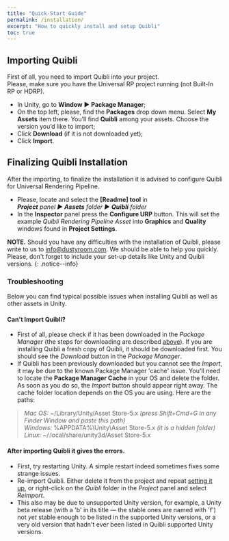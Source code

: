 ```yaml
---
title: "Quick-Start Guide"
permalink: /installation/
excerpt: "How to quickly install and setup Quibli"
toc: true
---
```


## Importing Quibli
First of all, you need to import Quibli into your project.  
Please, make sure you have the Universal RP project running (not Built-In RP or HDRP).  

* In Unity, go to **Window** ▶︎ **Package Manager**; 
* On the top left, please, find the **Packages** drop down menu. Select **My Assets** item there. You’ll find **Quibli** among your assets. Choose the version you’d like to import;  
* Click **Download** (if it is not downloaded yet);  
* Click **Import**.  

## Finalizing Quibli Installation
After the importing, to finalize the installation it is advised to configure Quibli for Universal Rendering Pipeline. 
* Please, locate and select the **[Readme] tool** in  
_**Project** panel ▶︎ **Assets** folder ▶︎ **Quibli** folder_  
* In the **Inspector** panel press the **Configure URP** button. This will set the example _Quibli Rendering Pipeline Asset_ into **Graphics** and **Quality** windows found in **Project Settings**.  

**NOTE.** Should you have any difficulties with the installation of Quibli, please write to us to info@dustyroom.com. We should be able to help you quickly. Please, don't forget to include your set-up details like Unity and Quibli versions.
{: .notice--info}

### Troubleshooting

Below you can find typical possible issues when installing Quibli as well as other assets in Unity.  

#### Can't Import Quibli?
  * First of all, please check if it has been downloaded in the _Package Manager_ (the steps for downloading are described [above](#importing-quibli)). If you are installing Quibli a fresh copy of Quibli, it should be downloaded first. You should see the _Download_ button in the _Package Manager_.
  * If Quibli has been previously downloaded but you cannot see the _Import_, it may be due to the known Package Manager 'cache' issue. You'll need to locate the **Package Manager Cache** in your OS and delete the folder. As soon as you do so, the _Import_ button should appear right away. The cache folder location depends on the OS you are using. Here are the paths:  
> _Mac OS:_ ~/Library/Unity/Asset Store-5.x _(press Shift+Cmd+G in any Finder Window and paste this path)_  
> _Windows:_ %APPDATA%\Unity\Asset Store-5.x _(it is a hidden folder)_  
> _Linux:_ ~/.local/share/unity3d/Asset Store-5.x  

#### After importing Quibli it gives the errors.
  * First, try restarting Unity. A simple restart indeed sometimes fixes some strange issues.
  * Re-import Quibli. Either delete it from the project and repeat [setting it up](#importing-quibli), or right-click on the _Quibli_ folder in the _Project_ panel and select _Reimport_.
  * This also may be due to unsupported Unity version, for example, a Unity beta release (with a 'b' in its title — the stable ones are named with 'f') not _yet_ stable enough to be listed in the supported Unity versions, or a very old version that hadn't ever been listed in Quibli supported Unity versions.